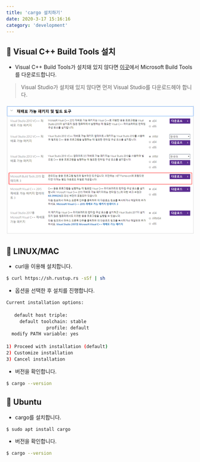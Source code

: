 ```yaml
---
title: 'cargo 설치하기'
date: 2020-3-17 15:16:16
category: 'development'
---
```


## 📁 Visual C++ Build Tools 설치

-   Visual C++ Build Tools가 설치돼 있지 않다면 [이곳](https://visualstudio.microsoft.com/ko/vs/older-downloads/)에서 Microsoft Build Tools를 다운로드합니다.

> Visual Studio가 설치돼 있지 않다면 먼저 Visual Studio를 다운로드헤야 합니다.

####

![](./images/visual-studio.png)

####

## 📁 LINUX/MAC

-   curl을 이용해 설치합니다.

```bash
$ curl https://sh.rustup.rs -sSf | sh
```

-   옵션을 선택한 후 설치를 진행합니다.

```bash
Current installation options:

   default host triple:
     default toolchain: stable
               profile: default
  modify PATH variable: yes

1) Proceed with installation (default)
2) Customize installation
3) Cancel installation
```

-   버전을 확인합니다.

```bash
$ cargo --version
```

## 📁 Ubuntu

-   cargo를 설치합니다.

```bash
$ sudo apt install cargo
```

-   버전을 확인합니다.

```bash
$ cargo --version
```
